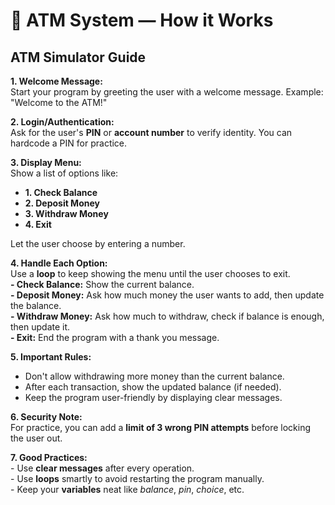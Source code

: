# 🏦 ATM System — How it Works

<h2><b>ATM Simulator Guide</b></h2> <p><b>1. Welcome Message:</b><br> Start your program by greeting the user with a welcome message. Example: "Welcome to the ATM!"</p> <p><b>2. Login/Authentication:</b><br> Ask for the user's <b>PIN</b> or <b>account number</b> to verify identity. You can hardcode a PIN for practice.</p> <p><b>3. Display Menu:</b><br> Show a list of options like: <ul> <li><b>1. Check Balance</b></li> <li><b>2. Deposit Money</b></li> <li><b>3. Withdraw Money</b></li> <li><b>4. Exit</b></li> </ul> Let the user choose by entering a number.</p> <p><b>4. Handle Each Option:</b><br> Use a <b>loop</b> to keep showing the menu until the user chooses to exit.<br> <b>- Check Balance:</b> Show the current balance.<br> <b>- Deposit Money:</b> Ask how much money the user wants to add, then update the balance.<br> <b>- Withdraw Money:</b> Ask how much to withdraw, check if balance is enough, then update it.<br> <b>- Exit:</b> End the program with a thank you message.</p> <p><b>5. Important Rules:</b><br> <ul> <li>Don't allow withdrawing more money than the current balance.</li> <li>After each transaction, show the updated balance (if needed).</li> <li>Keep the program user-friendly by displaying clear messages.</li> </ul></p> <p><b>6. Security Note:</b><br> For practice, you can add a <b>limit of 3 wrong PIN attempts</b> before locking the user out.</p> <p><b>7. Good Practices:</b><br> - Use <b>clear messages</b> after every operation.<br> - Use <b>loops</b> smartly to avoid restarting the program manually.<br> - Keep your <b>variables</b> neat like <i>balance</i>, <i>pin</i>, <i>choice</i>, etc.</p>

